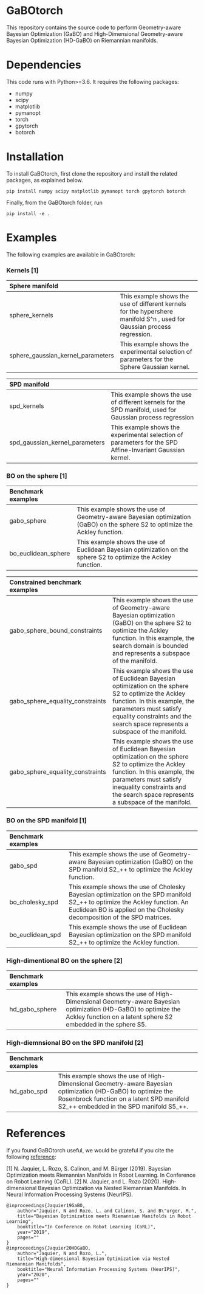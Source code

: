 # GaBOtorch
This repository contains the source code to perform Geometry-aware Bayesian Optimization (GaBO) and High-Dimensional Geometry-aware Bayesian Optimization (HD-GaBO) on Riemannian manifolds.

# Dependencies
This code runs with Python>=3.6. It requires the following packages:
- numpy
- scipy
- matplotlib
- pymanopt
- torch
- gpytorch
- botorch

# Installation 
To install GaBOtorch, first clone the repository and install the related packages, as explained below.

```
pip install numpy scipy matplotlib pymanopt torch gpytorch botorch
```
Finally, from the GaBOtorch folder, run
```
pip install -e .
```


# Examples
The following examples are available in GaBOtorch:
### Kernels [1]
| Sphere manifold      |           | 
|:------------- |:-------------| 
| sphere_kernels      | This example shows the use of different kernels for the hypershere manifold S^n , used for Gaussian process regression. | 
| sphere_gaussian_kernel_parameters      | This example shows the experimental selection of parameters for the Sphere Gaussian kernel.      |

| SPD manifold       |           | 
|:------------- |:-------------| 
| spd_kernels      | This example shows the use of different kernels for the SPD manifold, used for Gaussian process regression | 
| spd_gaussian_kernel_parameters      | This example shows the experimental selection of parameters for the SPD Affine-Invariant Gaussian kernel.  |


### BO on the sphere [1]
| Benchmark examples      |           | 
|:------------- |:-------------| 
| gabo_sphere      | This example shows the use of Geometry-aware Bayesian optimization (GaBO) on the sphere S2 to optimize the Ackley function. | 
| bo_euclidean_sphere      | This example shows the use of Euclidean Bayesian optimization on the sphere S2 to optimize the Ackley function.  |

| Constrained benchmark examples      |           | 
|:------------- |:-------------| 
| gabo_sphere_bound_constraints      | This example shows the use of Geometry-aware Bayesian optimization (GaBO) on the sphere S2 to optimize the Ackley function. In this example, the search domain is bounded and represents a subspace of the manifold. | 
| gabo_sphere_equality_constraints    | This example shows the use of Euclidean Bayesian optimization on the sphere S2 to optimize the Ackley function.  In this example, the parameters must satisfy equality constraints and the search space represents a subspace of the manifold. |
| gabo_sphere_equality_constraints    | This example shows the use of Euclidean Bayesian optimization on the sphere S2 to optimize the Ackley function.  In this example, the parameters must satisfy inequality constraints and the search space represents a subspace of the manifold. |

### BO on the SPD manifold [1]
| Benchmark examples      |           | 
|:------------- |:-------------| 
| gabo_spd      | This example shows the use of Geometry-aware Bayesian optimization (GaBO) on the SPD manifold S2_++ to optimize the Ackley function. | 
| bo_cholesky_spd      | This example shows the use of Cholesky Bayesian optimization on the SPD manifold S2_++ to optimize the Ackley function. An Euclidean BO is applied on the Cholesky decomposition of the SPD matrices.  | 
| bo_euclidean_spd      | This example shows the use of Euclidean Bayesian optimization on the SPD manifold S2_++ to optimize the Ackley function. |

### High-dimentional BO on the sphere [2]
| Benchmark examples      |           | 
|:------------- |:-------------| 
| hd_gabo_sphere      | This example shows the use of High-Dimensional Geometry-aware Bayesian optimization (HD-GaBO) to optimize the Ackley function on a latent sphere S2 embedded in the sphere S5. | 

### High-diemnsional BO on the SPD manifold [2]
| Benchmark examples      |           | 
|:------------- |:-------------| 
| hd_gabo_spd      | This example shows the use of High-Dimensional Geometry-aware Bayesian optimization (HD-GaBO)  to optimize the Rosenbrock function on a latent SPD manifold S2_++ embedded in the SPD manifold S5_++. | 

# References
If you found GaBOtorch useful, we would be grateful if you cite the following [reference](http://njaquier.ch/files/CoRL19_Jaquier_GaBO.pdf):

[1] N. Jaquier, L. Rozo, S. Calinon, and M. Bürger (2019). Bayesian Optimization meets Riemannian Manifolds in Robot Learning. In Conference on Robot Learning (CoRL).
[2] N. Jaquier, and L. Rozo (2020). High-dimensional Bayesian Optimization via Nested Riemannian Manifolds. In Neural Information Processing Systems (NeurIPS). 

```
@inproceedings{Jaquier19GaBO,
	author="Jaquier, N and Rozo, L. and Calinon, S. and B\"urger, M.", 
	title="Bayesian Optimization meets Riemannian Manifolds in Robot Learning",
	booktitle="In Conference on Robot Learning (CoRL)",
	year="2019",
	pages=""
}
@inproceedings{Jaquier20HDGaBO,
	author="Jaquier, N and Rozo, L.", 
	title="High-dimensional Bayesian Optimization via Nested Riemannian Manifolds",
	booktitle="Neural Information Processing Systems (NeurIPS)",
	year="2020",
	pages=""
}
```
